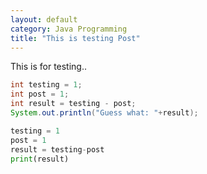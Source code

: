 ```yaml
---
layout: default
category: Java Programming
title: "This is testing Post"
---
```


This is for testing..  


```java
int testing = 1;
int post = 1;
int result = testing - post;
System.out.println("Guess what: "+result);
```

```python
testing = 1
post = 1
result = testing-post
print(result)
```
